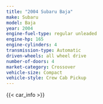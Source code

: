 ```yaml
---
title: "2004 Subaru Baja"
make: Subaru
model: Baja
year: 2004
engine-fuel-type: regular unleaded
engine-hp: 165
engine-cylinders: 4
transmission-type: Automatic
driven-wheels: all wheel drive
number-of-doors: 4
market-category: Crossover
vehicle-size: Compact
vehicle-style: Crew Cab Pickup
---
```


{{< car_info >}}

